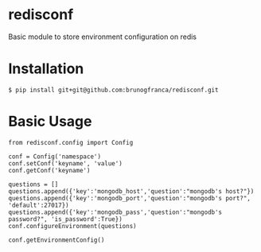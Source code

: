 redisconf
=========

Basic module to store environment configuration on redis

# Installation

    $ pip install git+git@github.com:brunogfranca/redisconf.git

# Basic Usage

    from redisconf.config import Config

    conf = Config('namespace')
    conf.setConf('keyname', 'value')
    conf.getConf('keyname')

    questions = []
    questions.append({'key':'mongodb_host','question':"mongodb's host?"})
    questions.append({'key':'mongodb_port','question':"mongodb's port?", 'default':27017})
    questions.append({'key':'mongodb_pass','question':"mongodb's password?", 'is_password':True})
    conf.configureEnvironment(questions)

    conf.getEnvironmentConfig()